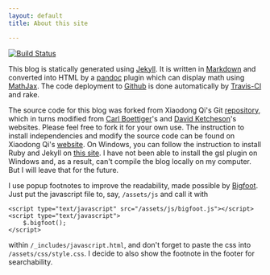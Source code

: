 ```yaml
---
layout: default
title: About this site

---
```


[![Build Status](https://travis-ci.org/Ninnat/ninnat.github.io.svg?branch=dev)](https://travis-ci.org/Ninnat/ninnat.github.io)

This blog is statically generated using [Jekyll](https://github.com/mojombo/jekyll).
It is written in [Markdown](http://daringfireball.net/projects/markdown/) and converted into HTML by a [pandoc](http://pandoc.org/) plugin which can display math using [MathJax](https://www.mathjax.org/).
The code deployment to [Github](https://github.com/ninnat/ninnat.github.io) is done automatically by [Travis-CI](http://travis-ci.org) and rake.

The source code for this blog was forked from Xiaodong Qi's Git [repository](https://github.com/i2000s/i2000s.github.io), which in turns modified from
[Carl Boettiger](http://carlboettiger.info)'s and [David Ketcheson](http://davidketcheson.info)'s websites. Please feel free to fork it for your own use.
The instruction to install independencies and modify the source code can be found on Xiaodong Qi's [website](http://i2000s.github.io/README.html).
On Windows, you can follow the instruction to install Ruby and Jekyll on [this site](http://jekyll-windows.juthilo.com/1-ruby-and-devkit/).
I have not been able to install the gsl plugin on Windows and, as a result, can't compile the blog locally on my computer. But I will leave that for the future.

I use popup footnotes to improve the readability, made possible by [Bigfoot](http://www.bigfootjs.com/). Just put the javascript file to, say, `/assets/js`  and call it with
```
<script type="text/javascript" src="/assets/js/bigfoot.js"></script>
<script type="text/javascript">
	$.bigfoot();	
</script>
``` 
within `/_includes/javascript.html`, and don't forget to paste the css into `/assets/css/style.css`. I decide to also show the footnote in the footer for searchability.
